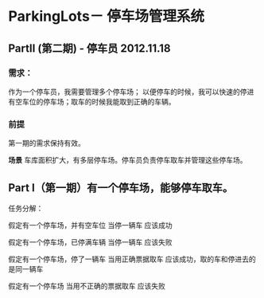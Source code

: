 ParkingLots－ 停车场管理系统
==============
## PartII (第二期) - 停车员 2012.11.18

### 需求：
作为一个停车员，我需要管理多个停车场；
以便停车的时候，我可以快速的停进有空车位的停车场；取车的时候我能取到正确的车辆。

### 前提
第一期的需求保持有效。

**场景**
车库面积扩大，有多层停车场。停车员负责停车取车并管理这些停车场。



## Part I（第一期）有一个停车场，能够停车取车。

任务分解：

假定有一个停车场，并有空车位
当停一辆车
应该成功

假定有一个停车场，已停满车辆
当停一辆车
应该失败

假定有一个停车场，停了一辆车
当用正确票据取车
应该成功，取的车和停进去的是同一辆车

假定有一个停车场
当用不正确的票据取车
应该失败
